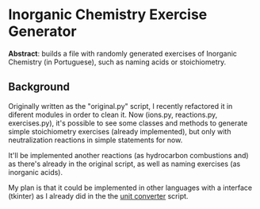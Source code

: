 # Inorganic Chemistry Exercise Generator
**Abstract**: builds a file with randomly generated exercises of Inorganic Chemistry (in Portuguese), such as naming acids or stoichiometry.

## Background
Originally written as the "original.py" script, I recently refactored it in diferent modules in order to clean it.
Now (ions.py, reactions.py, exercises.py), it's possible to see some classes and methods to generate simple stoichiometry exercises (already implemented), but only with neutralization reactions in simple statements for now.

It'll be implemented another reactions (as hydrocarbon combustions and) as there's already in the original script, as well as naming exercises (as inorganic acids).

My plan is that it could be implemented in other languages with a interface (tkinter) as I already did in the the [unit converter](https://github.com/geovanilopesdias/tkinter_unit_converter) script.
